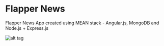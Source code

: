 # Flapper News

Flapper News App created using MEAN stack - Angular.js, MongoDB and Node.js + Express.js

![alt tag](https://s3.amazonaws.com/JohnTan/projects/Project_Pictures/Screen+Shot+2015-12-04+at+4.03.40+PM.png)

